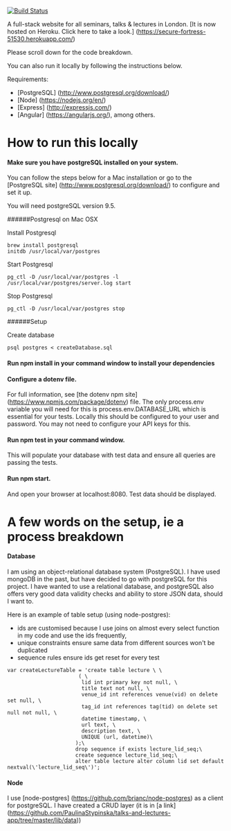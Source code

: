 [![Build Status](https://travis-ci.org/PaulinaStypinska/talks-and-lectures-app.svg)](https://travis-ci.org/PaulinaStypinska/talks-and-lectures-app)

A full-stack website for all seminars, talks & lectures in London. [It is now hosted on Heroku. Click here to take a look.] (https://secure-fortress-51530.herokuapp.com/)

Please scroll down for the code breakdown.

You can also run it locally by following the instructions below.

Requirements:

- [PostgreSQL] (http://www.postgresql.org/download/)
- [Node] (https://nodejs.org/en/)
- [Express] (http://expressjs.com/)
- [Angular] (https://angularjs.org/), among others.

# How to run this locally

#### Make sure you have postgreSQL installed on your system.
You can follow the steps below for a Mac installation or go to the [PostgreSQL site] (http://www.postgresql.org/download/) to configure and set it up.

You will need postgreSQL version 9.5.

######Postgresql on Mac OSX

Install Postgresql

    brew install postgresql
    initdb /usr/local/var/postgres

Start Postgresql

    pg_ctl -D /usr/local/var/postgres -l /usr/local/var/postgres/server.log start
    
Stop Postgresql

    pg_ctl -D /usr/local/var/postgres stop

######Setup

Create database

    psql postgres < createDatabase.sql 
 
#### Run npm install in your command window to install your dependencies

#### Configure a dotenv file.
For full information, see [the dotenv npm site] (https://www.npmjs.com/package/dotenv) file. The only process.env variable you will need for this is process.env.DATABASE_URL which is essential for your tests. Locally this should be configured to your user and password.
You may not need to configure your API keys for this.

#### Run npm test in your command window.
This will populate your database with test data and ensure all queries are passing the tests.

#### Run npm start. 
And open your browser at localhost:8080. Test data should be displayed.


# A few words on the setup, ie a process breakdown

#### Database

I am using an object-relational database system (PostgreSQL). I have used mongoDB in the past, but have decided to go with postgreSQL for this project. I have wanted to use a relational database, and postgreSQL also offers very good data validity checks and ability to store JSON data, should I want to.

Here is an example of table setup (using node-postgres):
* ids are customised because I use joins on almost every select function in my code and use the ids frequently,
* unique constraints ensure same data from different sources won't be duplicated
* sequence rules ensure ids get reset for every test
```
var createLectureTable = 'create table lecture \ \
                       ( \
                        lid int primary key not null, \
                        title text not null, \
                        venue_id int references venue(vid) on delete set null, \
                        tag_id int references tag(tid) on delete set null not null, \
                        datetime timestamp, \
                        url text, \
                        description text, \
                        UNIQUE (url, datetime)\
                      );\
                      drop sequence if exists lecture_lid_seq;\
                      create sequence lecture_lid_seq;\
                      alter table lecture alter column lid set default nextval(\'lecture_lid_seq\')';
```

#### Node

I use [node-postgres] (https://github.com/brianc/node-postgres) as a client for postgreSQL. I have created a CRUD layer (it is in [a link] (https://github.com/PaulinaStypinska/talks-and-lectures-app/tree/master/lib/data))

